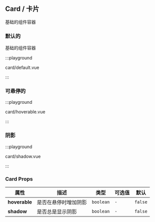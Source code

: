 ## Card / 卡片

基础的组件容器

### 默认的

基础的组件容器

:::playground

card/default.vue

:::

### 可悬停的

:::playground

card/hoverable.vue

:::

### 阴影

:::playground

card/shadow.vue

:::

### Card Props

| 属性          | 描述                 | 类型      | 可选值 | 默认    |
| ------------- | -------------------- | --------- | ------ | ------- |
| **hoverable** | 是否在悬停时增加阴影 | `boolean` | `-`    | `false` |
| **shadow**    | 是否总是显示阴影     | `boolean` | `-`    | `false` |
